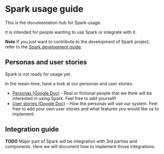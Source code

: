 # Spark usage guide

This is the documentation hub for Spark usage.

It is intended for people wanting to use Spark or integrate with it.

**Note** If you just want to contribute to the development of Spark project, refer to the [Spark development guide](/docs/development/README.md).

## Personas and user stories

Spark is not ready for usage yet.

In the mean-time, have a look at our personas and user stories.

* [Personas (Google Doc)](https://docs.google.com/document/d/1qRzGgiZMb0maTPRWRK9GqQkOaqmQxgzLqACZjuNbul8/edit) - Real or fictional people that we think will be interested in using Spark. Feel free to add yourself!
* [User stories (Google Doc)](https://docs.google.com/document/d/1y7L6Wdu6SXSBsJlDa6i84nfMlQfvfyNUNYK9stmxQRk/edit) - How the personas will use our system. Feel free to add your own user stories and what features you would like us to implement.

## Integration guide

**TODO** Major part of Spark will be integration with 3rd parties and components. Here we will document how to implement those integrations.
